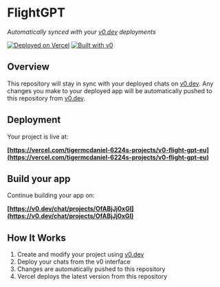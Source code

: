 # FlightGPT

*Automatically synced with your [v0.dev](https://v0.dev) deployments*

[![Deployed on Vercel](https://img.shields.io/badge/Deployed%20on-Vercel-black?style=for-the-badge&logo=vercel)](https://vercel.com/tigermcdaniel-6224s-projects/v0-flight-gpt-eu)
[![Built with v0](https://img.shields.io/badge/Built%20with-v0.dev-black?style=for-the-badge)](https://v0.dev/chat/projects/OfABjJj0xGI)

## Overview

This repository will stay in sync with your deployed chats on [v0.dev](https://v0.dev).
Any changes you make to your deployed app will be automatically pushed to this repository from [v0.dev](https://v0.dev).

## Deployment

Your project is live at:

**[https://vercel.com/tigermcdaniel-6224s-projects/v0-flight-gpt-eu](https://vercel.com/tigermcdaniel-6224s-projects/v0-flight-gpt-eu)**

## Build your app

Continue building your app on:

**[https://v0.dev/chat/projects/OfABjJj0xGI](https://v0.dev/chat/projects/OfABjJj0xGI)**

## How It Works

1. Create and modify your project using [v0.dev](https://v0.dev)
2. Deploy your chats from the v0 interface
3. Changes are automatically pushed to this repository
4. Vercel deploys the latest version from this repository
